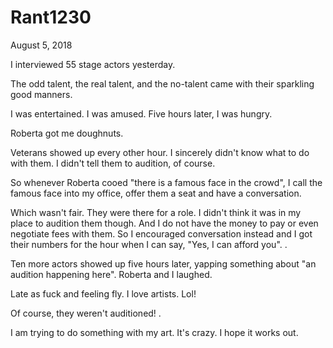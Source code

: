 # Rant1230


August 5, 2018

I interviewed 55 stage actors yesterday.

The odd talent, the real talent, and the no-talent came with their sparkling good manners.

I was entertained. I was amused. Five hours later, I was hungry.

Roberta got me doughnuts.

Veterans showed up every other hour. I sincerely didn't know what to do with them. I didn't tell them to audition, of course. 

So whenever Roberta cooed "there is a famous face in the crowd", I call the famous face into my office, offer them a seat and have a conversation.

Which wasn't fair. They were there for a role. I didn't think it was in my place to audition them though. And I do not have the money to pay or even negotiate fees with them. So I encouraged conversation instead and I got their numbers for the hour when I can say, "Yes, I can afford you".
.

Ten more actors showed up five hours later, yapping something about "an audition happening here". Roberta and I laughed. 

Late as fuck and feeling fly. I love artists. Lol!

Of course, they weren't auditioned!
.

I am trying to do something with my art. It's crazy. I hope it works out.